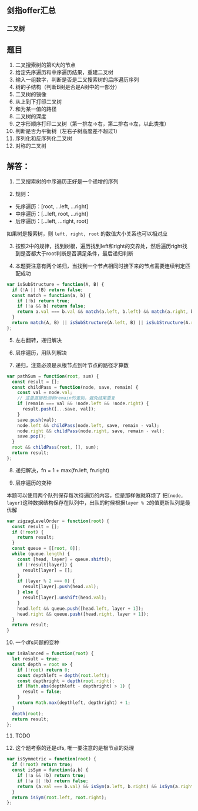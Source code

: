 ## 剑指offer汇总

### 二叉树

题目
-------------
1. 二叉搜索树的第K大的节点
2. 给定先序遍历和中序遍历结果，重建二叉树
3. 输入一组数字，判断是否是二叉搜索树的后序遍历序列
4. 树的子结构（判断B树是否是A树中的一部分）
5. 二叉树的镜像
6. 从上到下打印二叉树
7. 和为某一值的路径
8. 二叉树的深度
9. 之字形顺序打印二叉树（第一排左->右，第二排右->左，以此类推）
10. 判断是否为平衡树（左右子树高度差不超过1）
11. 序列化和反序列化二叉树
12. 对称的二叉树

解答：
-------------
1. 二叉搜索树的中序遍历正好是一个递增的序列

2. 规则：

- 先序遍历：[root, ...left, ...right]
- 中序遍历：[...left, root, ...right]
- 后序遍历：[...left, ...right, root]

如果树是搜索树，则 `left, right, root` 的数值大小关系也可以相对应

3. 按照2中的规律，找到树根，遍历找到left和right的交界处，然后遍历right找到是否都大于root判断是否满足条件，最后递归判断

4. 本题要注意有两个递归，当找到一个节点相同时接下来的节点需要连续判定匹配成功

```js
var isSubStructure = function(A, B) {
  if (!A || !B) return false;
  const match = function(a, b) {
    if (!b) return true;
    if (!a && b) return false;
    return a.val === b.val && match(a.left, b.left) && match(a.right, b.right);
  }
  return match(A, B) || isSubStructure(A.left, B) || isSubStructure(A.right, B);
};
```

5. 左右翻转，递归解决

6. 层序遍历，用队列解决

7. 递归，注意必须是从根节点到叶节点的路径才算数
```js
var pathSum = function(root, sum) {
  const result = [];
  const childPass = function(node, save, remain) {
    const val = node.val;
    // 这里直接检测和remain的差别，避免结果重复
    if (remain === val && !node.left && !node.right) {
      result.push([...save, val]);
    }
    save.push(val);
    node.left && childPass(node.left, save, remain - val);
    node.right && childPass(node.right, save, remain - val);
    save.pop();
  }
  root && childPass(root, [], sum);
  return result;
};
```

8. 递归解决，fn = 1 + max(fn.left, fn.right)

9. 层序遍历的变种

本题可以使用两个队列保存每次待遍历的内容，但是那样做就麻烦了
把`[node, layer]`这种数据结构保存在队列中，出队的时候根据`layer % 2`的值更新队列是最优解
```js
var zigzagLevelOrder = function(root) {
  const result = [];
  if (!root) {
    return result;
  }
  const queue = [[root, 0]];
  while (queue.length) {
    const [head, layer] = queue.shift();
    if (!result[layer]) {
      result[layer] = [];
    }
    if (layer % 2 === 0) {
      result[layer].push(head.val);
    } else {
      result[layer].unshift(head.val);
    }
    head.left && queue.push([head.left, layer + 1]);
    head.right && queue.push([head.right, layer + 1]);
  }
  return result;
}
```

10. 一个dfs问题的变种

```js
var isBalanced = function(root) {
  let result = true;
  const depth = root => {
    if (!root) return 0;
    const depthleft = depth(root.left);
    const depthright = depth(root.right);
    if (Math.abs(depthleft - depthright) > 1) {
      result = false;
    }
    return Math.max(depthleft, depthright) + 1;
  }
  depth(root);
  return result;
};
```

11. TODO

12. 这个题考察的还是dfs, 唯一要注意的是根节点的处理

```js
var isSymmetric = function(root) {
  if (!root) return true;
  const isSym = function(a,b) {
    if (!a && !b) return true;
    if (!a || !b) return false;
    return (a.val === b.val) && isSym(a.left, b.right) && isSym(a.right, b.left);
  }
  return isSym(root.left, root.right);
};
```
